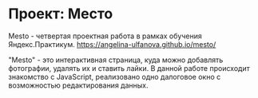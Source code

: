 # Проект: Место

Mesto - четвертая проектная работа в рамках обучения Яндекс.Практикум. 
https://angelina-ulfanova.github.io/mesto/


"Mesto" - это интерактивная страница, куда можно добавлять фотографии, удалять их и ставить лайки.
В данной работе происходит знакомство с JavaScript, реализовано одно далоговое окно с возможностью редактирования данных.

